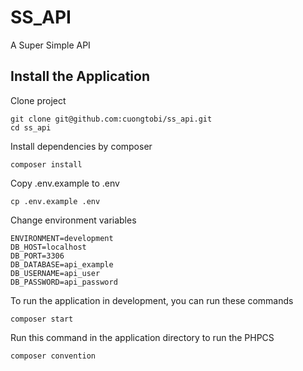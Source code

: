 # SS_API
A Super Simple API

## Install the Application
Clone project
```
git clone git@github.com:cuongtobi/ss_api.git
cd ss_api
```

Install dependencies by composer
```
composer install
```

Copy .env.example to .env
```
cp .env.example .env
```

Change environment variables
```
ENVIRONMENT=development
DB_HOST=localhost
DB_PORT=3306
DB_DATABASE=api_example
DB_USERNAME=api_user
DB_PASSWORD=api_password
```

To run the application in development, you can run these commands
```
composer start
```

Run this command in the application directory to run the PHPCS
```
composer convention
```
